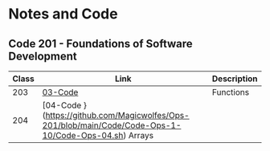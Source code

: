 # Notes and Code
## Code 201 - Foundations of Software Development

| Class        |Link           |Description  |
| ------------- |-------------| -----|
| 203 | [03-Code ](https://github.com/Magicwolfes/Ops-201/blob/main/Code/Code-Ops-1-10/Code-Ops-03.sh) | Functions |
| 204 | [04-Code }(https://github.com/Magicwolfes/Ops-201/blob/main/Code/Code-Ops-1-10/Code-Ops-04.sh) Arrays |
